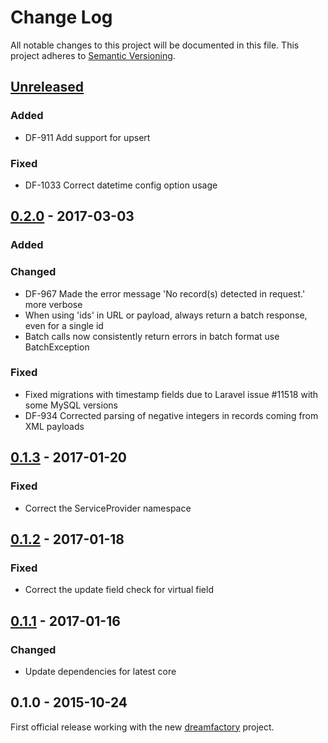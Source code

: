 # Change Log
All notable changes to this project will be documented in this file.
This project adheres to [Semantic Versioning](http://semver.org/).

## [Unreleased]
### Added
- DF-911 Add support for upsert
### Fixed
- DF-1033 Correct datetime config option usage

## [0.2.0] - 2017-03-03
### Added
### Changed
- DF-967 Made the error message 'No record(s) detected in request.' more verbose
- When using 'ids' in URL or payload, always return a batch response, even for a single id
- Batch calls now consistently return errors in batch format use BatchException

### Fixed
- Fixed migrations with timestamp fields due to Laravel issue #11518 with some MySQL versions
- DF-934 Corrected parsing of negative integers in records coming from XML payloads

## [0.1.3] - 2017-01-20
### Fixed
- Correct the ServiceProvider namespace

## [0.1.2] - 2017-01-18
### Fixed
- Correct the update field check for virtual field

## [0.1.1] - 2017-01-16
### Changed
- Update dependencies for latest core

## 0.1.0 - 2015-10-24
First official release working with the new [dreamfactory](https://github.com/dreamfactorysoftware/dreamfactory) project.

[Unreleased]: https://github.com/dreamfactorysoftware/df-database/compare/0.2.0...HEAD
[0.2.0]: https://github.com/dreamfactorysoftware/df-database/compare/0.1.3...0.2.0
[0.1.3]: https://github.com/dreamfactorysoftware/df-database/compare/0.1.2...0.1.3
[0.1.2]: https://github.com/dreamfactorysoftware/df-database/compare/0.1.1...0.1.2
[0.1.1]: https://github.com/dreamfactorysoftware/df-database/compare/0.1.0...0.1.1
